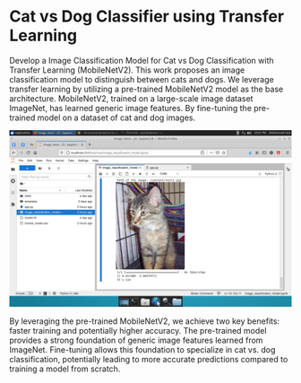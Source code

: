 # Cat vs Dog Classifier using Transfer Learning

<p>Develop a Image Classification Model for Cat vs Dog Classification with Transfer Learning (MobileNetV2). This work proposes an image classification model to distinguish between cats and dogs. We leverage transfer learning by utilizing a pre-trained MobileNetV2 model as the base architecture. MobileNetV2, trained on a large-scale image dataset ImageNet, has learned generic image features. By fine-tuning the pre-trained model on a dataset of cat and dog images.</p>

<p align="center">
 <img src="./static/out.png">
</p>

<p>By leveraging the pre-trained MobileNetV2, we achieve two key benefits: faster training and potentially higher accuracy. The pre-trained model provides a strong foundation of generic image features learned from ImageNet. Fine-tuning allows this foundation to specialize in cat vs. dog classification, potentially leading to more accurate predictions compared to training a model from scratch.</p>

